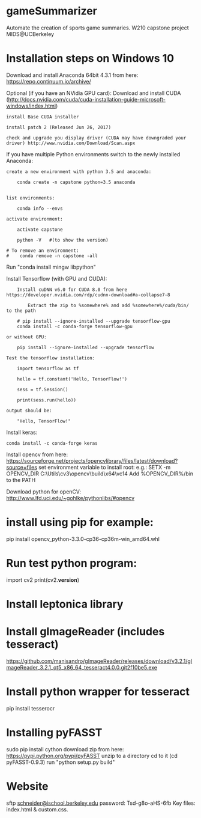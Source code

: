 # gameSummarizer
Automate the creation of sports game summaries. W210 capstone project MIDS@UCBerkeley

# Installation steps on Windows 10
Download and install Anaconda 64bit 4.3.1 from here: https://repo.continuum.io/archive/

Optional (if you have an NVidia GPU card): Download and install CUDA (http://docs.nvidia.com/cuda/cuda-installation-guide-microsoft-windows/index.html)

    install Base CUDA installer

    install patch 2 (Released Jun 26, 2017)

    check and upgrade you display driver (CUDA may have downgraded your driver) http://www.nvidia.com/Download/Scan.aspx

If you have multiple Python environments switch to the newly installed Anaconda:

    create a new environment with python 3.5 and anaconda: 

        conda create -n capstone python=3.5 anaconda


    list environments:

        conda info --envs

    activate environment:

        activate capstone

        python -V   #(to show the version)    
    
    # To remove an environment:
    #    conda remove -n capstone -all

Run "conda install mingw libpython"

Install Tensorflow (with GPU and CUDA):

        Install cuDNN v6.0 for CUDA 8.0 from here https://developer.nvidia.com/rdp/cudnn-download#a-collapse7-8

            Extract the zip to %somewhere% and add %somewhere%/cuda/bin/ to the path

        # pip install --ignore-installed --upgrade tensorflow-gpu
        conda install -c conda-forge tensorflow-gpu

    or without GPU:

        pip install --ignore-installed --upgrade tensorflow

    Test the tensorflow installation:

        import tensorflow as tf

        hello = tf.constant('Hello, TensorFlow!')

        sess = tf.Session()

        print(sess.run(hello))

    output should be:

        "Hello, TensorFlow!"

Install keras:

    conda install -c conda-forge keras

Install opencv from here:
https://sourceforge.net/projects/opencvlibrary/files/latest/download?source=files
set environment variable to install root: e.g.: 
SETX -m OPENCV_DIR C:\Utils\cv3\opencv\build\x64\vc14
Add %OPENCV_DIR%/bin to the PATH

Download python for openCV:
http://www.lfd.uci.edu/~gohlke/pythonlibs/#opencv
# install using pip for example:
pip install opencv_python-3.3.0-cp36-cp36m-win_amd64.whl   

# Run test python program:
import cv2
print(cv2.__version__)

# Install leptonica library
# Install gImageReader  (includes tesseract)
https://github.com/manisandro/gImageReader/releases/download/v3.2.1/gImageReader_3.2.1_qt5_x86_64_tesseract4.0.0.git2f10be5.exe
# Install python wrapper for tesseract
pip install tesserocr


# Installing pyFASST
sudo pip install cython
download zip from here: https://pypi.python.org/pypi/pyFASST
unzip to a directory
cd to it (cd pyFASST-0.9.3)
run "python setup.py build"

# Website
sftp schneider@ischool.berkeley.edu
password: Tsd-g8o-aHS-6fb
Key files: index.html & custom.css.
